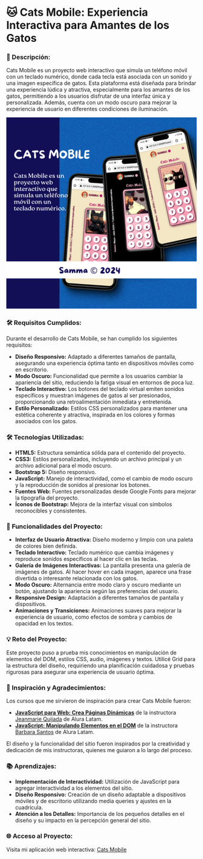 # 🐱 Cats Mobile: Experiencia Interactiva para Amantes de los Gatos

### 📝 Descripción:

Cats Mobile es un proyecto web interactivo que simula un teléfono móvil con un teclado numérico, donde cada tecla está asociada con un sonido y una imagen específica de gatos. Esta plataforma está diseñada para brindar una experiencia lúdica y atractiva, especialmente para los amantes de los gatos, permitiendo a los usuarios disfrutar de una interfaz única y personalizada. Además, cuenta con un modo oscuro para mejorar la experiencia de usuario en diferentes condiciones de iluminación.


![logo](https://github.com/sammadr/cats-mobile/blob/main/img/catsMobile.png) 

### 🛠️ Requisitos Cumplidos:
Durante el desarrollo de Cats Mobile, se han cumplido los siguientes requisitos:

- **Diseño Responsivo:** Adaptado a diferentes tamaños de pantalla, asegurando una experiencia óptima tanto en dispositivos móviles como en escritorio.
- **Modo Oscuro:** Funcionalidad que permite a los usuarios cambiar la apariencia del sitio, reduciendo la fatiga visual en entornos de poca luz.
- **Teclado Interactivo:** Los botones del teclado virtual emiten sonidos específicos y muestran imágenes de gatos al ser presionados, proporcionando una retroalimentación inmediata y entretenida.
- **Estilo Personalizado:** Estilos CSS personalizados para mantener una estética coherente y atractiva, inspirada en los colores y formas asociados con los gatos.

### 🛠️ Tecnologías Utilizadas:
- **HTML5:** Estructura semántica sólida para el contenido del proyecto.
- **CSS3:** Estilos personalizados, incluyendo un archivo principal y un archivo adicional para el modo oscuro.
- **Bootstrap 5:** Diseño responsivo.
- **JavaScript:** Manejo de interactividad, como el cambio de modo oscuro y la reproducción de sonidos al presionar los botones.
- **Fuentes Web:** Fuentes personalizadas desde Google Fonts para mejorar la tipografía del proyecto.
- **Íconos de Bootstrap:** Mejora de la interfaz visual con símbolos reconocibles y consistentes.

### 🌟 Funcionalidades del Proyecto:
- **Interfaz de Usuario Atractiva:** Diseño moderno y limpio con una paleta de colores bien definida.
- **Teclado Interactivo:** Teclado numérico que cambia imágenes y reproduce sonidos específicos al hacer clic en las teclas.
- **Galería de Imágenes Interactivas:** La pantalla presenta una galería de imágenes de gatos. Al hacer hover en cada imagen, aparece una frase divertida o interesante relacionada con los gatos.
- **Modo Oscuro:** Alternancia entre modo claro y oscuro mediante un botón, ajustando la apariencia según las preferencias del usuario.
- **Responsive Design:** Adaptación a diferentes tamaños de pantalla y dispositivos.
- **Animaciones y Transiciones:** Animaciones suaves para mejorar la experiencia de usuario, como efectos de sombra y cambios de opacidad en los textos.

### 💡 Reto del Proyecto:
Este proyecto puso a prueba mis conocimientos en manipulación de elementos del DOM, estilos CSS, audio, imágenes y textos. Utilicé Grid para la estructura del diseño, requiriendo una planificación cuidadosa y pruebas rigurosas para asegurar una experiencia de usuario óptima.

### 🌟 Inspiración y Agradecimientos:
Los cursos que me sirvieron de inspiración para crear Cats Mobile fueron:

- [**JavaScript para Web: Crea Páginas Dinámicas**](https://app.aluracursos.com/course/javascript-web-paginas-dinamicas) de la instructora [Jeanmarie Quijada](https://www.linkedin.com/in/jeanmariequijada/) de Alura Latam.
- [**JavaScript: Manipulando Elementos en el DOM**](https://app.aluracursos.com/course/javascript-manipulando-elementos-en-el-dom) de la instructora [Barbara Santos](https://app.aluracursos.com/user/barbara-santos) de Alura Latam.

El diseño y la funcionalidad del sitio fueron inspirados por la creatividad y dedicación de mis instructoras, quienes me guiaron a lo largo del proceso.

### 📚 Aprendizajes:
- **Implementación de Interactividad:** Utilización de JavaScript para agregar interactividad a los elementos del sitio.
- **Diseño Responsivo:** Creación de un diseño adaptable a dispositivos móviles y de escritorio utilizando media queries y ajustes en la cuadrícula.
- **Atención a los Detalles:** Importancia de los pequeños detalles en el diseño y su impacto en la percepción general del sitio.

### 🌐 Acceso al Proyecto:
Visita mi aplicación web interactiva: [Cats Mobile](https://cats-mobile.netlify.app)

